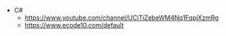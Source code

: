 * C#
	* https://www.youtube.com/channel/UCiTiZebeWM4Nq1FqpjXzmRg
	* https://www.ecode10.com/default
